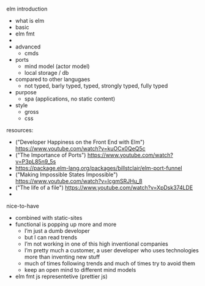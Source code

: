 elm introduction

- what is elm
- basic
- elm fmt
- 
- advanced
    - cmds
- ports
    - mind model (actor model)
    - local storage / db
- compared to other langugaes
    - not typed, barly typed, typed, strongly typed, fully typed
- purpose
    - spa (applications, no static content)
- style
    - gross
    - css


resources:
- ("Developer Happiness on the Front End with Elm") https://www.youtube.com/watch?v=kuOCx0QeQ5c
- ("The Importance of Ports") https://www.youtube.com/watch?v=P3pL85n9_5s
- https://package.elm-lang.org/packages/billstclair/elm-port-funnel
- ("Making Impossible States Impossible") https://www.youtube.com/watch?v=IcgmSRJHu_8
- ("The life of a file") https://www.youtube.com/watch?v=XpDsk374LDE
- 

nice-to-have
- combined with static-sites
- functional is popping up more and more
    - I’m just a dumb developer
    - but I can read trends
    - I’m not working in one of this high inventional companies
    - I’m pretty much a customer, a user developer who uses technologies more than inventing new stuff
    - much of times following trends and much of times try to avoid them
    - keep an open mind to different mind models
- elm fmt js representetive (prettier js)
